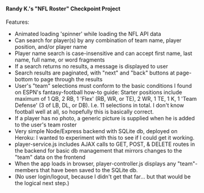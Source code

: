 #### Randy K.'s "NFL Roster" Checkpoint Project

Features:
* Animated loading 'spinner' while loading the NFL API data
* Can search for player(s) by any combination of team name, player position, and/or player name
* Player name search is case-insensitive and can accept first name, last name, full name, or word fragments
* If a search returns no results, a message is displayed to user
* Search results are paginated, with "next" and "back" buttons at page-bottom to page through the results
* User's "team" selections must conform to the basic conditions I found on ESPN's fantasy-football how-to guide: Starter positions include maximum of 1 QB, 2 RB, 1 'Flex' (RB, WR, or TE), 2 WR, 1 TE, 1 K, 1 'Team Defense' (3 of LB, DL, or DB). I.e. 11 selections in total. I don't know football well at all, so hopefully this is basically correct.
* If a player has no photo, a generic picture is supplied when he is added to the user's team roster
* Very simple Node/Express backend with SQLite db, deployed on Heroku: I wanted to experiment with this to see if I could get it working.
* player-service.js includes AJAX calls to GET, POST, & DELETE routes in the backend for basic db management that mirrors changes to the "team" data on the frontend
* When the app loads in browser, player-controller.js displays any "team"-members that have been saved to the SQLite db.
* (No user login/logout, because I didn't get that far... but that would be the logical next step.)